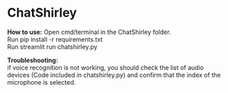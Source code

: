 # ChatShirley  


**How to use:** 
Open cmd/terminal in the ChatShirley folder.  
Run pip install -r requirements.txt  
Run streamlit run chatshirley.py   

**Troubleshooting:**  
if voice recognition is not working, you should check the list of audio devices (Code included in chatshirley.py)
and confirm that the index of the microphone is selected.
